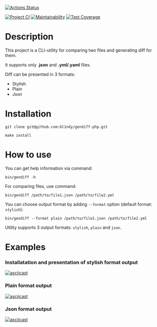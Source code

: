 [![Actions Status](https://github.com/bl1ndy/php-project-lvl2/workflows/hexlet-check/badge.svg)](https://github.com/bl1ndy/php-project-lvl2/actions)

[![Project CI](https://github.com/bl1ndy/php-project-lvl2/workflows/Project%20CI/badge.svg)](https://github.com/bl1ndy/php-project-lvl2/actions?query=workflow%3AProject%20CI) [![Maintainability](https://api.codeclimate.com/v1/badges/907a6b583b67985d4369/maintainability)](https://codeclimate.com/github/bl1ndy/php-project-lvl2/maintainability) [![Test Coverage](https://api.codeclimate.com/v1/badges/907a6b583b67985d4369/test_coverage)](https://codeclimate.com/github/bl1ndy/php-project-lvl2/test_coverage)

# Description
This project is a CLI-utility for comparing two files and generating diff for them.

It supports only **.json** and **.yml/.yaml** files.

Diff can be presented in 3 formats:
- Stylish
- Plain
- Json
# Installation
```
git clone git@github.com:bl1ndy/gendiff-php.git
```
```
make install
```
# How to use
You can get help information via command:
```
bin/gendiff -h
```
For comparing files, use command:
```
bin/gendiff /path/to/file1.json /path/to/file2.yml
```
You can choose output format by adding `--format` option (default format: `stylish`):
```
bin/gendiff --format plain /path/to/file1.json /path/to/file2.yml
```
Utility supports 3 output formats: `stylish`, `plain` and `json`.
# Examples
### Installatation and presentation of stylish format output
[![asciicast](https://asciinema.org/a/Ovl0BJMfYNrMUk8WHvZ3stUKk.svg)](https://asciinema.org/a/Ovl0BJMfYNrMUk8WHvZ3stUKk)

### Plain format output
[![asciicast](https://asciinema.org/a/sI2h1xuNift31Lg241mQXF7wW.svg)](https://asciinema.org/a/sI2h1xuNift31Lg241mQXF7wW)

### Json format output
[![asciicast](https://asciinema.org/a/U4a4TDjY6vLvUuPHaOlkN4upC.svg)](https://asciinema.org/a/U4a4TDjY6vLvUuPHaOlkN4upC)
